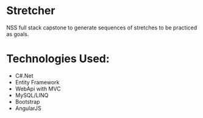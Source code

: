 # Stretcher
NSS full stack capstone to generate sequences of stretches to be practiced as goals.

# Technologies Used:
* C#.Net
* Entity Framework
* WebApi with MVC
* MySQL/LINQ
* Bootstrap
* AngularJS
